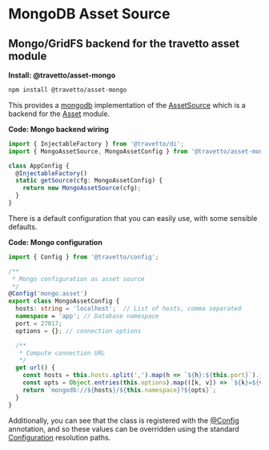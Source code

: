 <!-- This file was generated by the framweork and should not be modified directly -->
<!-- Please modify https://github.com/travetto/travetto/tree/master/module/asset-mongo/DOCS.js and execute "npm run docs" to rebuild -->
# MongoDB Asset Source
## Mongo/GridFS backend for the travetto asset module

**Install: @travetto/asset-mongo**
```bash
npm install @travetto/asset-mongo
```

This provides a [mongodb](https://mongodb.com) implementation of the [AssetSource](https://github.com/travetto/travetto/tree/master/module/asset/src/source.ts#L6) which is a backend for the  [Asset](https://github.com/travetto/travetto/tree/master/module/asset#readme "Modular library for storing and retrieving binary assets") module.  

**Code: Mongo backend wiring**
```typescript
import { InjectableFactory } from '@travetto/di';
import { MongoAssetSource, MongoAssetConfig } from '@travetto/asset-mongo';

class AppConfig {
  @InjectableFactory()
  static getSource(cfg: MongoAssetConfig) {
    return new MongoAssetSource(cfg);
  }
}
```

  
There is a default configuration that you can easily use, with some sensible defaults. 
  

**Code: Mongo configuration**
```typescript
import { Config } from '@travetto/config';

/**
 * Mongo configuration as asset source
 */
@Config('mongo.asset')
export class MongoAssetConfig {
  hosts: string = 'localhost';  // List of hosts, comma separated
  namespace = 'app'; // Database namespace
  port = 27017;
  options = {}; // connection options

  /**
   * Compute connection URL
   */
  get url() {
    const hosts = this.hosts.split(',').map(h => `${h}:${this.port}`).join(',');
    const opts = Object.entries(this.options).map(([k, v]) => `${k}=${v}`).join('&');
    return `mongodb://${hosts}/${this.namespace}?${opts}`;
  }
}
```

  
Additionally, you can see that the class is registered with the [@Config](https://github.com/travetto/travetto/tree/master/module/config/src/decorator.ts#L9) annotation, and so these values can be overridden using the standard [Configuration](https://github.com/travetto/travetto/tree/master/module/config#readme "Environment-aware config management using yaml files") resolution paths. 
